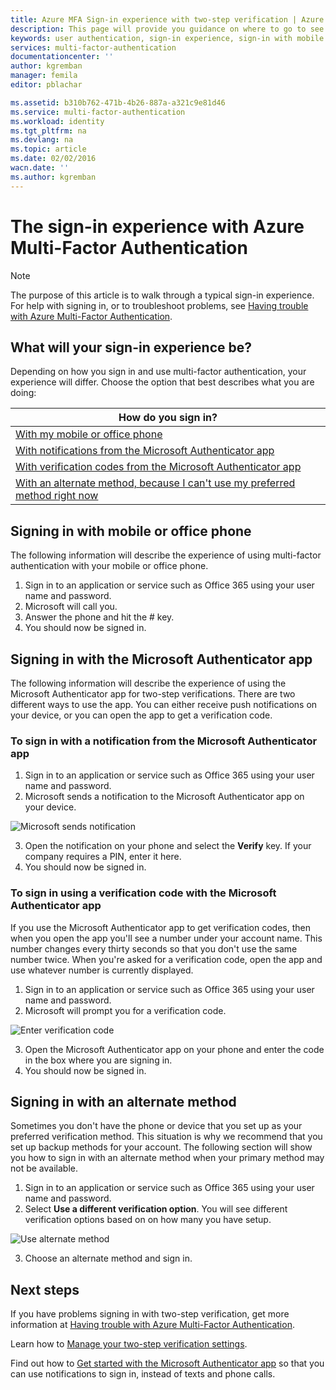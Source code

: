 ```yaml
---
title: Azure MFA Sign-in experience with two-step verification | Azure
description: This page will provide you guidance on where to go to see the various sign-in methods available with Azure MFA.
keywords: user authentication, sign-in experience, sign-in with mobile phone, sign-in with office phone
services: multi-factor-authentication
documentationcenter: ''
author: kgremban
manager: femila
editor: pblachar

ms.assetid: b310b762-471b-4b26-887a-a321c9e81d46
ms.service: multi-factor-authentication
ms.workload: identity
ms.tgt_pltfrm: na
ms.devlang: na
ms.topic: article
ms.date: 02/02/2016
wacn.date: ''
ms.author: kgremban
---
```


# The sign-in experience with Azure Multi-Factor Authentication
> [!NOTE]
> The purpose of this article is to walk through a typical sign-in experience. For help with signing in, or to troubleshoot problems, see [Having trouble with Azure Multi-Factor Authentication](./multi-factor-authentication-end-user-troubleshoot.md).

## What will your sign-in experience be?
Depending on how you sign in and use multi-factor authentication, your experience will differ. Choose the option that best describes what you are doing:

| How do you sign in? | 
| --- |
| [With my mobile or office phone](#signing-in-with-mobile-or-office-phone) |
| [With notifications from the Microsoft Authenticator app](#signing-in-with-the-microsoft-authenticator-app-using-notification) |
| [With verification codes from the Microsoft Authenticator app](#signing-in-with-the-microsoft-authenticator-app-using-verification-code) |
| [With an alternate method, because I can't use my preferred method right now](#signing-in-with-an-alternate-method) |

## Signing in with mobile or office phone
The following information will describe the experience of using multi-factor authentication with your mobile or office phone.

1. Sign in to an application or service such as Office 365 using your user name and password.  
2. Microsoft will call you.  
3. Answer the phone and hit the # key.  
4. You should now be signed in.  

## Signing in with the Microsoft Authenticator app 
The following information will describe the experience of using the Microsoft Authenticator app for two-step verifications. There are two different ways to use the app. You can either receive push notifications on your device, or you can open the app to get a verification code.

### To sign in with a notification from the Microsoft Authenticator app
1. Sign in to an application or service such as Office 365 using your user name and password.
2. Microsoft sends a notification to the Microsoft Authenticator app on your device.

  ![Microsoft sends notification](./media/multi-factor-authentication-end-user-signin/notify.png)

3. Open the notification on your phone and select the **Verify** key. If your company requires a PIN, enter it here.
4. You should now be signed in.

### To sign in using a verification code with the Microsoft Authenticator app

If you use the Microsoft Authenticator app to get verification codes, then when you open the app you'll see a number under your account name. This number changes every thirty seconds so that you don't use the same number twice. When you're asked for a verification code, open the app and use whatever number is currently displayed. 

1. Sign in to an application or service such as Office 365 using your user name and password.
2. Microsoft will prompt you for a verification code.

  ![Enter verification code](./media/multi-factor-authentication-end-user-signin/verify3.png)

3. Open the Microsoft Authenticator app on your phone and enter the code in the box where you are signing in.
4. You should now be signed in.

## Signing in with an alternate method
Sometimes you don't have the phone or device that you set up as your preferred verification method. This situation is why we recommend that you set up backup methods for your account. The following section will show you how to sign in with an alternate method when your primary method may not be available.

1. Sign in to an application or service such as Office 365 using your user name and password.
2. Select **Use a different verification option**. You will see different verification options based on on how many you have setup.

  ![Use alternate method](./media/multi-factor-authentication-end-user-signin/alt.png)

3. Choose an alternate method and sign in.

## Next steps

If you have problems signing in with two-step verification, get more information at [Having trouble with Azure Multi-Factor Authentication](./multi-factor-authentication-end-user-troubleshoot.md).

Learn how to [Manage your two-step verification settings](./multi-factor-authentication-end-user-manage-settings.md).

Find out how to [Get started with the Microsoft Authenticator app](/documentation/articles/microsoft-authenticator-app-how-to/) so that you can use notifications to sign in, instead of texts and phone calls.